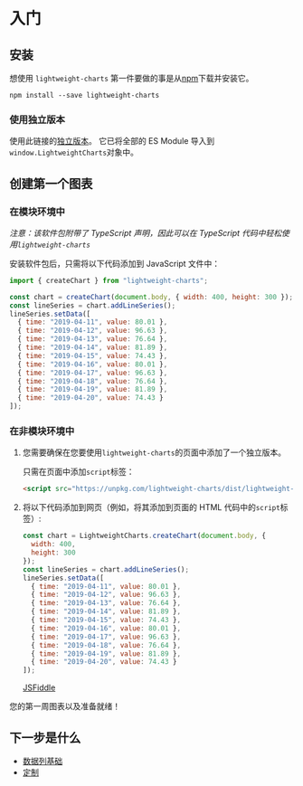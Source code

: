 # 入门

## 安装

想使用 `lightweight-charts` 第一件要做的事是从[npm](https://www.npmjs.com/)下载并安装它。

`npm install --save lightweight-charts`

### 使用独立版本

使用此链接的[独立版本](https://unpkg.com/lightweight-charts@latest/dist/lightweight-charts.standalone.production.js)。
它已将全部的 ES Module 导入到`window.LightweightCharts`对象中。

## 创建第一个图表

### 在模块环境中

_注意：该软件包附带了 TypeScript 声明，因此可以在 TypeScript 代码中轻松使用`lightweight-charts`_

安装软件包后，只需将以下代码添加到 JavaScript 文件中：

```javascript
import { createChart } from "lightweight-charts";

const chart = createChart(document.body, { width: 400, height: 300 });
const lineSeries = chart.addLineSeries();
lineSeries.setData([
  { time: "2019-04-11", value: 80.01 },
  { time: "2019-04-12", value: 96.63 },
  { time: "2019-04-13", value: 76.64 },
  { time: "2019-04-14", value: 81.89 },
  { time: "2019-04-15", value: 74.43 },
  { time: "2019-04-16", value: 80.01 },
  { time: "2019-04-17", value: 96.63 },
  { time: "2019-04-18", value: 76.64 },
  { time: "2019-04-19", value: 81.89 },
  { time: "2019-04-20", value: 74.43 }
]);
```

### 在非模块环境中

1. 您需要确保在您要使用`lightweight-charts`的页面中添加了一个独立版本。

   只需在页面中添加`script`标签：

   ```html
   <script src="https://unpkg.com/lightweight-charts/dist/lightweight-charts.standalone.production.js"></script>
   ```

1. 将以下代码添加到网页（例如，将其添加到页面的 HTML 代码中的`script`标签）:

   ```javascript
   const chart = LightweightCharts.createChart(document.body, {
     width: 400,
     height: 300
   });
   const lineSeries = chart.addLineSeries();
   lineSeries.setData([
     { time: "2019-04-11", value: 80.01 },
     { time: "2019-04-12", value: 96.63 },
     { time: "2019-04-13", value: 76.64 },
     { time: "2019-04-14", value: 81.89 },
     { time: "2019-04-15", value: 74.43 },
     { time: "2019-04-16", value: 80.01 },
     { time: "2019-04-17", value: 96.63 },
     { time: "2019-04-18", value: 76.64 },
     { time: "2019-04-19", value: 81.89 },
     { time: "2019-04-20", value: 74.43 }
   ]);
   ```

   [JSFiddle](https://jsfiddle.net/TradingView/gemn0ud6/)

您的第一周图表以及准备就绪！

## 下一步是什么

- [数据列基础](./series-basics.md)
- [定制](./customization.md)
